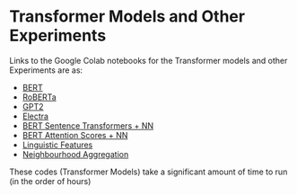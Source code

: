 # Transformer Models and Other Experiments

Links to the Google Colab notebooks for the Transformer models and other Experiments are as:

* [BERT](https://colab.research.google.com/drive/1b9C2tsyZjKMUkQtW2Xmg1TuNb7_nwAhK?usp=sharing)
* [RoBERTa](https://colab.research.google.com/drive/1xCUnHC-jk5B1CgCTCqhEfZUJqq6N8RKn?usp=sharing)
* [GPT2](https://colab.research.google.com/drive/1M-ojY0UzbrRmcG3UBfK3Kb9fdzDmLPlV?usp=sharing)
* [Electra](https://colab.research.google.com/drive/1YlvW_TOQJr3VWeY6TmpcCPtWf9QKTLga?usp=sharing)
* [BERT Sentence Transformers + NN](https://colab.research.google.com/drive/1ERN7Tr7qNpyNmyBZ6dLRtK7Pwvkgkrm4?usp=sharing)
* [BERT Attention Scores + NN](https://colab.research.google.com/drive/19EoQaR8x4VPIvFyzA6dH7j58LIFykCF_?usp=sharing)
* [Linguistic Features](https://colab.research.google.com/drive/1BqHujGmsumZqkKLE4zdPemUy-zE0oKsu?usp=sharing)
* [Neighbourhood Aggregation](https://colab.research.google.com/drive/1mxZ3EAyMa7GBFWmYRVOJ5CAsOMAdEwYh?usp=sharing)

These codes (Transformer Models) take a significant amount of time to run (in the order of hours)
